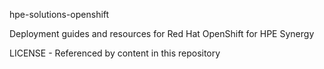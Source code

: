 hpe-solutions-openshift

Deployment guides and resources for Red Hat OpenShift for HPE Synergy

LICENSE - Referenced by content in this repository

